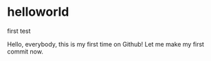 # helloworld
first test

Hello, everybody, this is my first time on Github!
Let me make my first commit now.
